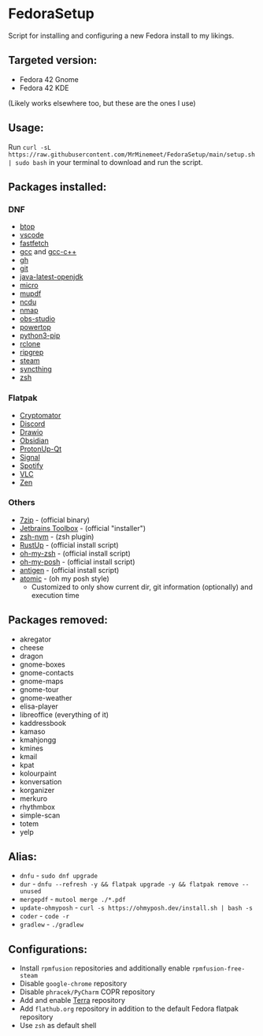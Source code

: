 # FedoraSetup
Script for installing and configuring a new Fedora install to my likings.

## Targeted version:
* Fedora 42 Gnome
* Fedora 42 KDE

(Likely works elsewhere too, but these are the ones I use)

## Usage:
Run `curl -sL https://raw.githubusercontent.com/MrMinemeet/FedoraSetup/main/setup.sh | sudo bash` in your terminal to download and run the script.

## Packages installed:
### DNF
* [btop](https://github.com/aristocratos/btop)
* [vscode](https://code.visualstudio.com/)
* [fastfetch](https://github.com/fastfetch-cli/fastfetch)
* [gcc](https://gcc.gnu.org/) and [gcc-c++](https://gcc.gnu.org/)
* [gh](https://cli.github.com/)
* [git](https://git-scm.com/)
* [java-latest-openjdk](https://openjdk.java.net/)
* [micro](https://micro-editor.github.io/)
* [mupdf](https://mupdf.com/)
* [ncdu](https://dev.yorhel.nl/ncdu)
* [nmap](https://nmap.org/)
* [obs-studio](https://obsproject.com/)
* [powertop](https://01.org/powertop)
* [python3-pip](https://pip.pypa.io/)
* [rclone](https://rclone.org/)
* [ripgrep](https://github.com/BurntSushi/ripgrep)
* [steam](https://steampowered.com/)
* [syncthing](https://syncthing.net/)
* [zsh](https://www.zsh.org/)

### Flatpak
* [Cryptomator](https://cryptomator.org/)
* [Discord](https://discord.com/)
* [Drawio](https://draw.io/)
* [Obsidian](https://obsidian.md/)
* [ProtonUp-Qt](https://github.com/DavidoTek/ProtonUp-Qt)
* [Signal](https://signal.org/)
* [Spotify](https://spotify.com/)
* [VLC](https://www.videolan.org/vlc/)
* [Zen](https://zen-browser.app/)

### Others
* [7zip](https://www.7-zip.org/) - (official binary)
* [Jetbrains Toolbox](https://www.jetbrains.com/toolbox-app/) - (official "installer")
* [zsh-nvm](https://github.com/lukechilds/zsh-nvm) - (zsh plugin)
* [RustUp](https://rustup.rs/) - (official install script)
* [oh-my-zsh](https://ohmyz.sh/) - (official install script)
* [oh-my-posh](https://ohmyposh.dev/) - (official install script)
* [antigen](https://antigen.sharats.me/) - (official install script)
* [atomic](https://github.com/JanDeDobbeleer/oh-my-posh/blob/main/themes/atomic.omp.json) - (oh my posh style)
	- Customized to only show current dir, git information (optionally) and execution time

## Packages removed:
* akregator
* cheese
* dragon
* gnome-boxes
* gnome-contacts
* gnome-maps
* gnome-tour
* gnome-weather
* elisa-player
* libreoffice (everything of it)
* kaddressbook
* kamaso
* kmahjongg
* kmines
* kmail
* kpat
* kolourpaint
* konversation
* korganizer
* merkuro
* rhythmbox
* simple-scan
* totem
* yelp

## Alias:
* `dnfu` - `sudo dnf upgrade`
* `dur` - `dnfu --refresh -y && flatpak upgrade -y && flatpak remove --unused`
* `mergepdf` - `mutool merge ./*.pdf`
* `update-ohmyposh` - `curl -s https://ohmyposh.dev/install.sh | bash -s`
* `coder` - `code -r`
* `gradlew` - `./gradlew`

## Configurations:
* Install `rpmfusion` repositories and additionally enable `rpmfusion-free-steam`
* Disable `google-chrome` repository
* Disable `phracek/PyCharm` COPR repository
* Add and enable [Terra](https://terra.fyralabs.com/) repository
* Add `flathub.org` repository in addition to the default Fedora flatpak repository
* Use `zsh` as default shell
